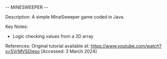 -- MINESWEEPER --

Description: A simple MineSweeper game coded in Java.

Key Notes:
- Logic checking values from a 2D array 
  
References:
Original tutorial available at: https://www.youtube.com/watch?v=5VrMVSDjeso [Accessed: 3 March 2024]
